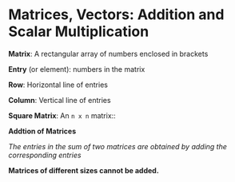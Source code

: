 # **Matrices, Vectors: Addition and Scalar Multiplication**

**Matrix**: A rectangular array of numbers enclosed in brackets

**Entry** (or element): numbers in the matrix

**Row**: Horizontal line of entries

**Column**: Vertical line of entries

**Square Matrix**: An `n x n` matrix::


**Addtion of Matrices**

*The entries in the sum of two matrices are obtained by adding the corresponding entries*

**Matrices of different sizes cannot be added.**
